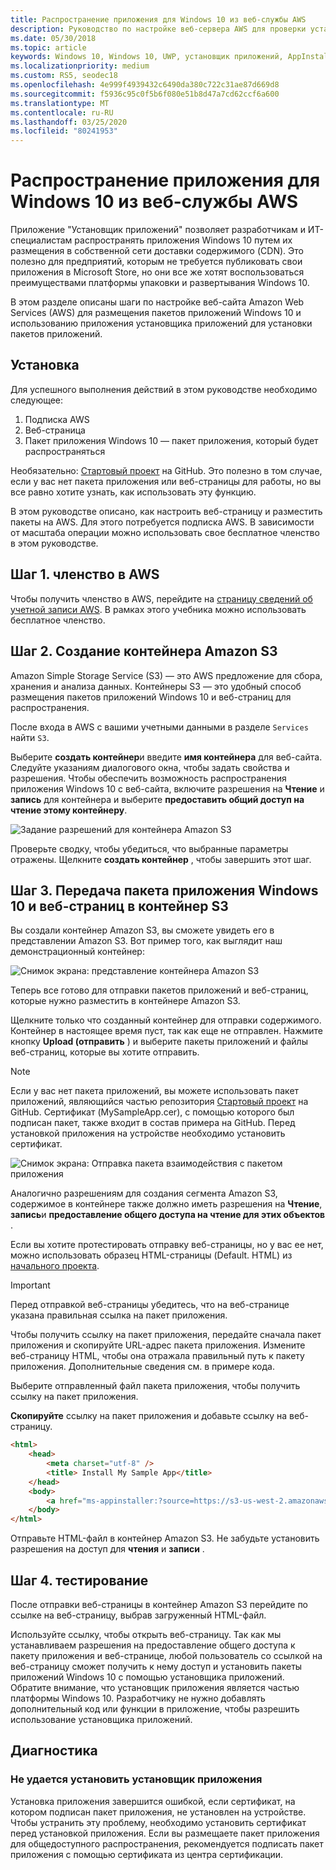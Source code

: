 ```yaml
---
title: Распространение приложения для Windows 10 из веб-службы AWS
description: Руководство по настройке веб-сервера AWS для проверки установки приложения с помощью приложения установщика приложений
ms.date: 05/30/2018
ms.topic: article
keywords: Windows 10, Windows 10, UWP, установщик приложений, AppInstaller, загружать неопубликованные, связанный набор, дополнительные пакеты, AWS
ms.localizationpriority: medium
ms.custom: RS5, seodec18
ms.openlocfilehash: 4e999f4939432c6490da380c722c31ae87d669d8
ms.sourcegitcommit: f5936c95c0f5b6f080e51b8d47a7cd62ccf6a600
ms.translationtype: MT
ms.contentlocale: ru-RU
ms.lasthandoff: 03/25/2020
ms.locfileid: "80241953"
---
```

# <a name="distribute-a-windows-10-app-from-an-aws-web-service"></a>Распространение приложения для Windows 10 из веб-службы AWS

Приложение "Установщик приложений" позволяет разработчикам и ИТ-специалистам распространять приложения Windows 10 путем их размещения в собственной сети доставки содержимого (CDN). Это полезно для предприятий, которым не требуется публиковать свои приложения в Microsoft Store, но они все же хотят воспользоваться преимуществами платформы упаковки и развертывания Windows 10.

В этом разделе описаны шаги по настройке веб-сайта Amazon Web Services (AWS) для размещения пакетов приложений Windows 10 и использованию приложения установщика приложений для установки пакетов приложений.

## <a name="setup"></a>Установка

Для успешного выполнения действий в этом руководстве необходимо следующее:
 
1. Подписка AWS 
2. Веб-страница
3. Пакет приложения Windows 10 — пакет приложения, который будет распространяться

Необязательно: [Стартовый проект](https://github.com/AppInstaller/MySampleWebApp) на GitHub. Это полезно в том случае, если у вас нет пакета приложения или веб-страницы для работы, но вы все равно хотите узнать, как использовать эту функцию.

В этом руководстве описано, как настроить веб-страницу и разместить пакеты на AWS. Для этого потребуется подписка AWS. В зависимости от масштаба операции можно использовать свое бесплатное членство в этом руководстве. 

## <a name="step-1---aws-membership"></a>Шаг 1. членство в AWS
Чтобы получить членство в AWS, перейдите на [страницу сведений об учетной записи AWS](https://aws.amazon.com/free/). В рамках этого учебника можно использовать бесплатное членство.

## <a name="step-2---create-an-amazon-s3-bucket"></a>Шаг 2. Создание контейнера Amazon S3

Amazon Simple Storage Service (S3) — это AWS предложение для сбора, хранения и анализа данных. Контейнеры S3 — это удобный способ размещения пакетов приложений Windows 10 и веб-страниц для распространения. 

После входа в AWS с вашими учетными данными в разделе `Services` найти `S3`. 

Выберите **создать контейнер**и введите **имя контейнера** для веб-сайта. Следуйте указаниям диалогового окна, чтобы задать свойства и разрешения. Чтобы обеспечить возможность распространения приложения Windows 10 с веб-сайта, включите разрешения на **Чтение** и **запись** для контейнера и выберите **предоставить общий доступ на чтение этому контейнеру**.

![Задание разрешений для контейнера Amazon S3](images/aws-permissions.png) 

Проверьте сводку, чтобы убедиться, что выбранные параметры отражены. Щелкните **создать контейнер** , чтобы завершить этот шаг. 

## <a name="step-3---upload-windows-10-app-package-and-web-pages-to-an-s3-bucket"></a>Шаг 3. Передача пакета приложения Windows 10 и веб-страниц в контейнер S3

Вы создали контейнер Amazon S3, вы сможете увидеть его в представлении Amazon S3. Вот пример того, как выглядит наш демонстрационный контейнер:

![Снимок экрана: представление контейнера Amazon S3](images/aws-post-create.png)

Теперь все готово для отправки пакетов приложений и веб-страниц, которые нужно разместить в контейнере Amazon S3. 

Щелкните только что созданный контейнер для отправки содержимого. Контейнер в настоящее время пуст, так как еще не отправлен. Нажмите кнопку **Upload (отправить** ) и выберите пакеты приложений и файлы веб-страниц, которые вы хотите отправить.

> [!NOTE]
> Если у вас нет пакета приложений, вы можете использовать пакет приложений, являющийся частью репозитория [Стартовый проект](https://github.com/AppInstaller/MySampleWebApp) на GitHub. Сертификат (MySampleApp.cer), с помощью которого был подписан пакет, также входит в состав примера на GitHub. Перед установкой приложения на устройстве необходимо установить сертификат.

![Снимок экрана: Отправка пакета взаимодействия с пакетом приложения](images/aws-upload-package.png)

Аналогично разрешениям для создания сегмента Amazon S3, содержимое в контейнере также должно иметь разрешения на **Чтение**, **запись**и **предоставление общего доступа на чтение для этих объектов** .

Если вы хотите протестировать отправку веб-страницы, но у вас ее нет, можно использовать образец HTML-страницы (Default. HTML) из [начального проекта](https://github.com/AppInstaller/MySampleWebApp/blob/master/MySampleWebApp/default.html).

> [!IMPORTANT]
> Перед отправкой веб-страницы убедитесь, что на веб-странице указана правильная ссылка на пакет приложения. 

Чтобы получить ссылку на пакет приложения, передайте сначала пакет приложения и скопируйте URL-адрес пакета приложения. Измените веб-страницу HTML, чтобы она отражала правильный путь к пакету приложения. Дополнительные сведения см. в примере кода. 

Выберите отправленный файл пакета приложения, чтобы получить ссылку на пакет приложения. 

**Скопируйте** ссылку на пакет приложения и добавьте ссылку на веб-страницу. 

```html
<html>
    <head>
        <meta charset="utf-8" />
        <title> Install My Sample App</title>
    </head>
    <body>
        <a href="ms-appinstaller:?source=https://s3-us-west-2.amazonaws.com/appinstaller-aws-demo/MySampleApp.msixbundle"> Install My Sample App</a>
    </body>
</html>
```
Отправьте HTML-файл в контейнер Amazon S3. Не забудьте установить разрешения на доступ для **чтения** и **записи** .

## <a name="step-4---test"></a>Шаг 4. тестирование

После отправки веб-страницы в контейнер Amazon S3 перейдите по ссылке на веб-страницу, выбрав загруженный HTML-файл.

Используйте ссылку, чтобы открыть веб-страницу. Так как мы устанавливаем разрешения на предоставление общего доступа к пакету приложения и веб-странице, любой пользователь со ссылкой на веб-страницу сможет получить к нему доступ и установить пакеты приложений Windows 10 с помощью установщика приложений. Обратите внимание, что установщик приложения является частью платформы Windows 10. Разработчику не нужно добавлять дополнительный код или функции в приложение, чтобы разрешить использование установщика приложений. 

## <a name="troubleshooting"></a>Диагностика

### <a name="app-installer-fails-to-install"></a>Не удается установить установщик приложения 

Установка приложения завершится ошибкой, если сертификат, на котором подписан пакет приложения, не установлен на устройстве. Чтобы устранить эту проблему, необходимо установить сертификат перед установкой приложения. Если вы размещаете пакет приложения для общедоступного распространения, рекомендуется подписать пакет приложения с помощью сертификата из центра сертификации. 

